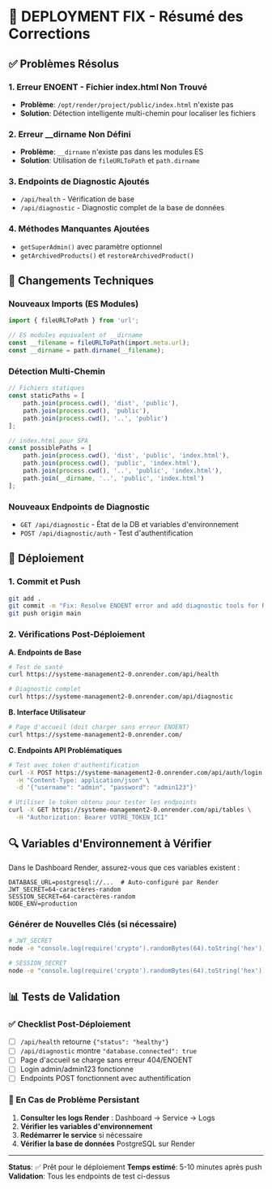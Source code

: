 # 🚀 DEPLOYMENT FIX - Résumé des Corrections

## ✅ Problèmes Résolus

### 1. **Erreur ENOENT - Fichier index.html Non Trouvé**
- **Problème**: `/opt/render/project/public/index.html` n'existe pas
- **Solution**: Détection intelligente multi-chemin pour localiser les fichiers

### 2. **Erreur __dirname Non Défini**
- **Problème**: `__dirname` n'existe pas dans les modules ES
- **Solution**: Utilisation de `fileURLToPath` et `path.dirname`

### 3. **Endpoints de Diagnostic Ajoutés**
- `/api/health` - Vérification de base
- `/api/diagnostic` - Diagnostic complet de la base de données

### 4. **Méthodes Manquantes Ajoutées**
- `getSuperAdmin()` avec paramètre optionnel
- `getArchivedProducts()` et `restoreArchivedProduct()`

## 🔧 Changements Techniques

### Nouveaux Imports (ES Modules)
```typescript
import { fileURLToPath } from 'url';

// ES modules equivalent of __dirname
const __filename = fileURLToPath(import.meta.url);
const __dirname = path.dirname(__filename);
```

### Détection Multi-Chemin
```typescript
// Fichiers statiques
const staticPaths = [
    path.join(process.cwd(), 'dist', 'public'),
    path.join(process.cwd(), 'public'),
    path.join(process.cwd(), '..', 'public')
];

// index.html pour SPA
const possiblePaths = [
    path.join(process.cwd(), 'dist', 'public', 'index.html'),
    path.join(process.cwd(), 'public', 'index.html'),
    path.join(process.cwd(), '..', 'public', 'index.html'),
    path.join(__dirname, '..', 'public', 'index.html')
];
```

### Nouveaux Endpoints de Diagnostic
- `GET /api/diagnostic` - État de la DB et variables d'environnement
- `POST /api/diagnostic/auth` - Test d'authentification

## 🚀 Déploiement

### 1. Commit et Push
```bash
git add .
git commit -m "Fix: Resolve ENOENT error and add diagnostic tools for Render deployment"
git push origin main
```

### 2. Vérifications Post-Déploiement

**A. Endpoints de Base**
```bash
# Test de santé
curl https://systeme-management2-0.onrender.com/api/health

# Diagnostic complet
curl https://systeme-management2-0.onrender.com/api/diagnostic
```

**B. Interface Utilisateur**
```bash
# Page d'accueil (doit charger sans erreur ENOENT)
curl https://systeme-management2-0.onrender.com/
```

**C. Endpoints API Problématiques**
```bash
# Test avec token d'authentification
curl -X POST https://systeme-management2-0.onrender.com/api/auth/login \
  -H "Content-Type: application/json" \
  -d '{"username": "admin", "password": "admin123"}'

# Utiliser le token obtenu pour tester les endpoints
curl -X GET https://systeme-management2-0.onrender.com/api/tables \
  -H "Authorization: Bearer VOTRE_TOKEN_ICI"
```

## 🔍 Variables d'Environnement à Vérifier

Dans le Dashboard Render, assurez-vous que ces variables existent :

```env
DATABASE_URL=postgresql://...  # Auto-configuré par Render
JWT_SECRET=64-caractères-random
SESSION_SECRET=64-caractères-random  
NODE_ENV=production
```

### Générer de Nouvelles Clés (si nécessaire)
```bash
# JWT_SECRET
node -e "console.log(require('crypto').randomBytes(64).toString('hex'))"

# SESSION_SECRET
node -e "console.log(require('crypto').randomBytes(64).toString('hex'))"
```

## 📊 Tests de Validation

### ✅ Checklist Post-Déploiement
- [ ] `/api/health` retourne `{"status": "healthy"}`
- [ ] `/api/diagnostic` montre `"database.connected": true`
- [ ] Page d'accueil se charge sans erreur 404/ENOENT
- [ ] Login admin/admin123 fonctionne
- [ ] Endpoints POST fonctionnent avec authentification

### 🚨 En Cas de Problème Persistant

1. **Consulter les logs Render** : Dashboard → Service → Logs
2. **Vérifier les variables d'environnement**
3. **Redémarrer le service** si nécessaire
4. **Vérifier la base de données** PostgreSQL sur Render

---

**Status**: ✅ Prêt pour le déploiement
**Temps estimé**: 5-10 minutes après push
**Validation**: Tous les endpoints de test ci-dessus
